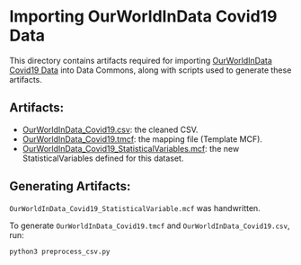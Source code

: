 # Importing OurWorldInData Covid19 Data

This directory contains artifacts required for importing [OurWorldInData Covid19 Data](https://github.com/owid/covid-19-data/tree/master/public/data)
into Data Commons, along with scripts used to generate these artifacts.

## Artifacts:

- [OurWorldInData_Covid19.csv](OurWorldInData_Covid19.csv): the cleaned CSV.
- [OurWorldInData_Covid19.tmcf](OurWorldInData_Covid19.tmcf): the mapping file (Template MCF).
- [OurWorldInData_Covid19_StatisticalVariables.mcf](OurWorldInData_Covid19_StatisticalVariables.mcf):
  the new StatisticalVariables defined for this dataset.

## Generating Artifacts:

`OurWorldInData_Covid19_StatisticalVariable.mcf` was handwritten.

To generate `OurWorldInData_Covid19.tmcf` and `OurWorldInData_Covid19.csv`, run:

```bash
python3 preprocess_csv.py
```
